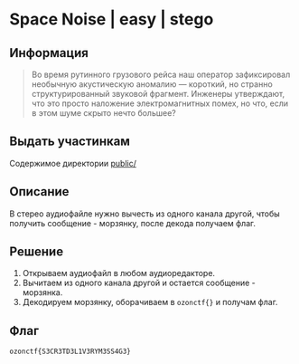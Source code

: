 # Space Noise | easy | stego

## Информация

> Во время рутинного грузового рейса наш оператор зафиксировал необычную акустическую аномалию — короткий, но странно структурированный звуковой фрагмент. Инженеры утверждают, что это просто наложение электромагнитных помех, но что, если в этом шуме скрыто нечто большее?

## Выдать участинкам

Содержимое директории [public/](public/)

## Описание

В стерео аудиофайле нужно вычесть из одного канала другой, чтобы получить сообщение - морзянку, после декода получаем флаг.

## Решение
1. Открываем аудиофайл в любом аудиоредакторе.
2. Вычитаем из одного канала другой и остается сообщение - морзянка.
3. Декодируем морзянку, оборачиваем в `ozonctf{}`  и получам флаг.

## Флаг

`ozonctf{S3CR3TD3L1V3RYM3SS4G3}`